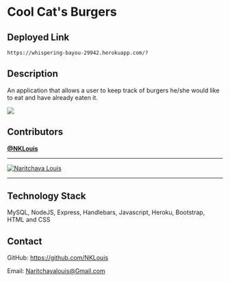 # Cool Cat's Burgers

## Deployed Link 
    https://whispering-bayou-29942.herokuapp.com/?
  

## Description

An application that allows a user to keep track of burgers he/she would like to eat and have already eaten it.

![](http://g.recordit.co/oPdnEJe8l0.gif)

## Contributors
<a href="https://github.com/NKLouis " target="_blank">**@NKLouis**</a> 

------
[![Naritchaya Louis](https://avatars1.githubusercontent.com/u/58704859?s=100&u=6adacae3bbfcc4293a859a3550492beb678318a9&v=4)](https://github.com/NKLouis)

-----

## Technology Stack
MySQL, NodeJS, Express, Handlebars, Javascript, Heroku, Bootstrap, HTML and CSS



## Contact
GitHub: <a href="https://github.com/NKLouis">https://github.com/NKLouis</a></li>

Email: <a href= "Naritchayalouis@Gmail.com">Naritchayalouis@Gmail.com</a>